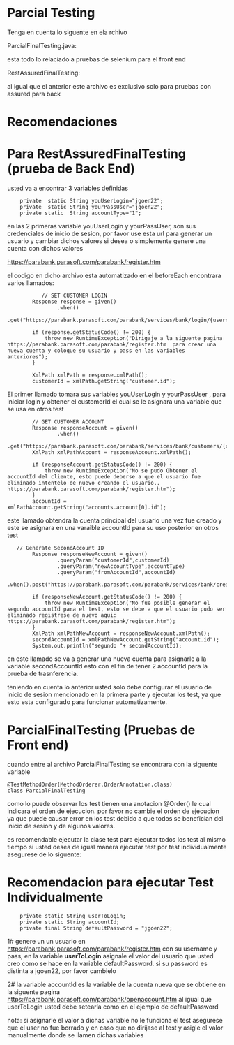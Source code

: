 
# Parcial  Testing

Tenga en cuenta lo siguente en ela rchivo


ParcialFinalTesting.java:

esta todo lo relaciado a pruebas de selenium para el front end

RestAssuredFinalTesting:

al igual que el anterior este archivo es exclusivo solo para pruebas con assured para 
back



# Recomendaciones

# Para RestAssuredFinalTesting (prueba de Back End)

usted va a encontrar 3 variables definidas
```
    private  static String youUserLogin="jgoen22";
    private  static String yourPassUser="jgoen22";
    private static  String accountType="1";
```
en las 2 primeras variable youUserLogin y yourPassUser, son sus credenciales de inicio 
de sesion, por favor use esta url para generar un usuario y cambiar dichos valores si desea
o simplemente genere una cuenta con dichos valores

https://parabank.parasoft.com/parabank/register.htm

el codigo en dicho archivo  esta automatizado en el beforeEach encontrara
varios llamados:

```
           // SET CUSTOMER LOGIN
        Response response = given()
                .when()
                .get("https://parabank.parasoft.com/parabank/services/bank/login/{username}/{password}",youUserLogin,yourPassUser);

        if (response.getStatusCode() != 200) {
            throw new RuntimeException("Dirigaje a la siguente pagina https://parabank.parasoft.com/parabank/register.htm  para crear una nueva cuenta y coloque su usuario y pass en las variables anteriores");
        }

        XmlPath xmlPath = response.xmlPath();
        customerId = xmlPath.getString("customer.id");
```

El primer llamado tomara sus variables  youUserLogin y yourPassUser , para iniciar login
y obtener el customerId el cual se le asignara una variable que se usa en otros test

```
        // GET CUSTOMER ACCOUNT
        Response responseAccount = given()
                .when()
                .get("https://parabank.parasoft.com/parabank/services/bank/customers/{customerId}/accounts",customerId);
        XmlPath xmlPathAccount = responseAccount.xmlPath();

        if (responseAccount.getStatusCode() != 200) {
            throw new RuntimeException("No se pudo Obtener el accountId del cliente, esto puede deberse a que el usuario fue eliminado intentelo de nuevo creando el usuario,, https://parabank.parasoft.com/parabank/register.htm");
        }
        accountId = xmlPathAccount.getString("accounts.account[0].id");
```
este llamado obtendra la cuenta principal del usuario una vez fue creado y este se 
asignara en una varaible accountId para su uso posterior en otros test


```
   // Generate SecondAccount ID
        Response responseNewAccount = given()
                .queryParam("customerId",customerId)
                .queryParam("newAccountType",accountType)
                .queryParam("fromAccountId",accountId)
                .when().post("https://parabank.parasoft.com/parabank/services/bank/createAccount");

        if (responseNewAccount.getStatusCode() != 200) {
            throw new RuntimeException("No fue posible generar el segundo accountId para el test, esto se debe a que el usuario pudo ser eliminado registrese de nuevo aqui: https://parabank.parasoft.com/parabank/register.htm");
        }
        XmlPath xmlPathNewAccount = responseNewAccount.xmlPath();
        secondAccountId = xmlPathNewAccount.getString("account.id");
        System.out.println("segundo "+ secondAccountId);
```
en este llamado se va a generar una nueva cuenta para asignarle a la variable secondAccountId
esto con el fin de tener 2 accountId para la prueba de trasnferencia.

teniendo en cuenta lo anterior usted solo debe configurar el usuario de inicio de sesion
mencionado en la primera parte  y ejecutar los test, ya que esto esta configurado
para funcionar automatizamente.


# ParcialFinalTesting (Pruebas de Front end)

cuando entre al archivo  ParcialFinalTesting se encontrara con la siguente
variable

```
@TestMethodOrder(MethodOrderer.OrderAnnotation.class)
class ParcialFinalTesting
```
como lo puede observar los test tienen una anotacion @Order() le cual indicara
el orden de ejecucion. por favor no cambie el orden de ejecucion ya que  puede causar error en los test
debido  a que todos se benefician del inicio de sesion y de algunos valores.


es recomendable ejecutar la clase test para ejecutar todos los test al mismo tiempo
si usted desea de igual manera ejecutar test por test individualmente asegurese de lo siguente:

# Recomendacion para ejecutar Test Individualmente

```
    private static String userToLogin;
    private static String accountId;
    private final String defaultPassword = "jgoen22";
```

1# genere un un usuario  en  https://parabank.parasoft.com/parabank/register.htm 
con su username y pass, en la variable  **userToLogin**  asignale el valor del
usuario que usted creo como se hace  en la variable defaultPassword.
si su password es distinta a  jgoen22, por favor cambielo


2# la variable accountId es la variable de la cuenta nueva que se obtiene en 
la siguente pagina  https://parabank.parasoft.com/parabank/openaccount.htm
al igual que userToLogin usted debe setearla como en el ejemplo de defaultPassword

nota: si asignarle el valor a dichas variable no le funciona el test
asegurese que el user no fue borrado y en caso que no dirijase al test
y asigle el valor manualmente donde se llamen dichas variables

